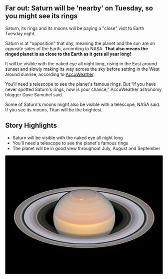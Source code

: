 ## Far out: Saturn will be 'nearby' on Tuesday, so you might see its rings

Saturn, its rings and its moons will be paying a "close" visit to Earth Tuesday night. 

Saturn is at "opposition" that day, meaning the planet and the sun are on _opposite_ sides of the Earth, according to NASA. **That also means the ringed planet is as close to the Earth as it gets all year long!**

It will be visible with the naked eye all night long, rising in the East around sunset and slowly making its way across the sky before setting in the West around sunrise, according to [AccuWeather](https://www.accuweather.com/).

You'll need a telescope to see the planet's famous rings. But “if you have never spotted Saturn's rings, now is your chance,” AccuWeather astronomy blogger Dave Samuhel said.

Some of Saturn's moons might also be visible with a telescope, NASA said. If you see its moons, Titan will be the brightest. 

## Story Highlights

* Saturn will be visible with the naked eye all night long
* You'll need a telescope to see the planet's famous rings
* The planet will be in good view throughout July, August and September

![Saturn and its Rings](Saturn.jpg)